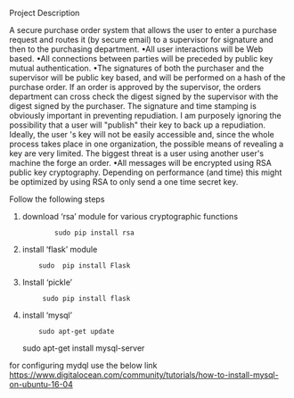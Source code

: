
Project Description 

A secure purchase order system that allows the user to enter a purchase request and routes it (by secure email) to a supervisor for signature and then to the purchasing department.
•All user interactions will be Web based.
•All connections between parties will be preceded by public key mutual authentication.
•The signatures of both the purchaser and the supervisor will be public key based, and will be performed  on a hash of the purchase order. If an order is approved by the supervisor, the orders department can cross check the digest signed by the supervisor with the digest signed by the purchaser. The signature and time stamping is obviously important in preventing  repudiation. I am purposely ignoring the possibility that a user will "publish" their key to back up a repudiation. Ideally, the user 's key will not be easily accessible and, since the whole process takes place in one organization, the possible means of revealing a key are very limited. The biggest threat is a user using another user's machine the forge an order.
•All messages will be encrypted using RSA public key cryptography. Depending on performance (and time) this might be optimized by using RSA to only send a one time secret key.


Follow the following steps

1) download ‘rsa’ module for various cryptographic functions

               sudo pip install rsa

2) install ‘flask’ module

           sudo  pip install Flask

3) Install ‘pickle’

            sudo pip install flask
       
           
4)  install ‘mysql’
        
            sudo apt-get update
       sudo apt-get install mysql-server
       
for configuring mydql use the below link
https://www.digitalocean.com/community/tutorials/how-to-install-mysql-on-ubuntu-16-04

 

